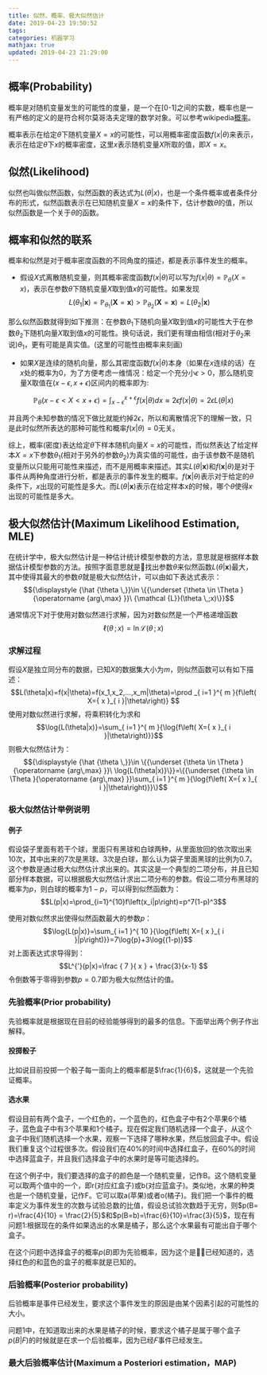 ```yaml
---
title: 似然、概率、极大似然估计
date: 2019-04-23 19:50:52
tags:
categories: 机器学习
mathjax: true
updated: 2019-04-23 21:29:00
---
```


## 概率(Probability)
概率是对随机变量发生的可能性的度量，是一个在[0-1]之间的实数，概率也是一有严格的定义的是符合柯尔莫哥洛夫定理的数学对象。可以参考wikipedia[概率](https://en.wikipedia.org/wiki/Probability, '概率')。

概率表示在给定$\theta$下随机变量$X=x$的可能性，可以用概率密度函数$f(x|\theta)$来表示，表示在给定$\theta$下$x$的概率密度，这里$x$表示随机变量$X$所取的值，即$X=x$。

## 似然(Likelihood)
似然也叫做似然函数，似然函数的表达式为$L(\theta|x)$，也是一个条件概率或者条件分布的形式，似然函数表示在已知随机变量$X=x$的条件下，估计参数$\theta$的值，所以似然函数是一个关于$\theta$的函数。

## 概率和似然的联系
概率和似然是对于概率密度函数的不同角度的描述，都是表示事件发生的概率。

- 假设$X$式离散随机变量，则其概率密度函数$f(x|\theta)$可以写为$f(x|\theta)=\mathbb{P}_{ \theta }\left( X=x \right)$，表示在参数$\theta$下随机变量$X$取到值$x$的可能性。如果发现
  $$L(\theta_1 | \textbf{x} ) = \mathbb{P}_{\theta_1}(\textbf{X} = \textbf{x}) > \mathbb{P}_{\theta_2}(\textbf{X} = \textbf{x}) = L(\theta_2 | \textbf{x})$$

那么似然函数就得到如下推测：在参数$\theta_1$下随机向量$X$取到值$x$的可能性大于在参数$\theta_2$下随机向量$X$取到值$x$的可能性。换句话说，我们更有理由相信(相对于$\theta_2$来说)$\theta_1$，更有可能是真实值。(这里的可能性由概率来刻画)

- 如果$X$是连续的随机向量，那么其密度函数$f(x|\theta)$本身（如果在$x$连续的话）在$x$处的概率为0，为了方便考虑一维情况：给定一个充分小$\epsilon > 0$，那么随机变量X取值在$(x - \epsilon, x + \epsilon)$区间内的概率即为:

$$\mathbb{P}_\theta(x - \epsilon < X < x + \epsilon) = \int_{x - \epsilon}^{x + \epsilon} f(x | \theta) dx \approx 2 \epsilon f(x | \theta) = 2 \epsilon L(\theta | x)$$

并且两个未知参数的情况下做比就能约掉$2\epsilon$，所以和离散情况下的理解一致，只是此时似然所表达的那种可能性和概率$f(x|\theta) = 0$无关。

综上，概率(密度)表达给定$\theta$下样本随机向量$X = x$的可能性，而似然表达了给定样本$X = x$下参数$\theta_1$(相对于另外的参数$\theta_2$)为真实值的可能性，由于该参数不是随机变量所以只能用可能性来描述，而不是用概率来描述。其实$L(\theta|\textbf{x})$和$f(\textbf{x}|\theta)$是对于事件从两种角度进行分析，都是表示的事件发生的概率。$f(\textbf{x}|\theta)$表示对于给定的$\theta$条件下，$x$出现的可能性是多大。而$L(\theta|\textbf{x})$表示在给定样本x的时候，哪个$\theta$使得$x$出现的可能性是多大。

## 极大似然估计(Maximum Likelihood Estimation, MLE)
在统计学中，极大似然估计是一种估计统计模型参数的方法，意思就是根据样本数据估计模型参数的方法。按照字面意思就是找出参数$\theta$来似然函数$L(\theta|\textbf{x})$最大，其中使得其最大的参数$\hat {\theta}$就是极大似然估计，可以由如下表达式表示：
$${\displaystyle {\hat {\theta \,}}\in \{{\underset {\theta \in \Theta }{\operatorname {arg\,max} }}\ {\mathcal {L}}(\theta \,;x)\}}$$

通常情况下对于使用对数似然进行求解，因为对数似然是一个严格递增函数
$${\displaystyle \ell (\theta \,;x)=\ln {\mathcal {L}}(\theta \,;x)}$$
### 求解过程
假设$X$是独立同分布的数据，已知$X$的数据集大小为$m$，则似然函数可以有如下描述：
$$L(\theta|x)=f(x|\theta)=f(x_1,x_2,...,x_m|\theta)=\prod _{ i=1 }^{ m }{f\left( X={ x }_{ i }|\theta\right)} $$
使用对数似然进行求解，将乘积转化为求和
$$\log{L(\theta|x)}=\sum_{ i=1 }^{ m }{\log{f\left( X={ x }_{ i }|\theta\right)}}$$
则极大似然估计为：
$${\displaystyle {\hat {\theta \,}}\in \{{\underset {\theta \in \Theta }{\operatorname {arg\,max} }}\ \log{L(\theta|x)}\}}=\{{\underset {\theta \in \Theta }{\operatorname {arg\,max} }}\sum_{ i=1 }^{ m }{\log{f\left( X={ x }_{ i }|\theta\right)}}\}$$

### 极大似然估计举例说明
#### 例子
假设袋子里面有若干个球，里面只有黑球和白球两种，从里面放回的依次取出来10次，其中出来的7次是黑球、3次是白球，那么认为袋子里面黑球的比例为0.7。这个参数是通过极大似然估计求出来的。其实这是一个典型的二项分布，并且已知部分样本数据，可以根据极大似然估计求出二项分布的参数。假设二项分布黑球的概率为$p$，则白球的概率为$1-p$，可以得到似然函数为：
$$L(p|x)=\prod_{i=1}^{10}f\left(x_i|p\right)=p^7(1-p)^3$$

使用对数似然求出使得似然函数最大的参数$p$：
$$\log{L(p|x)}=\sum_{ i=1 }^{ 10 }{\log{f\left( X={ x }_{ i }|p\right)}}=7\log{p}+3\log{(1-p)}$$
对上面表达式求导得到：
$$L^{'}(p|x)=\frac { 7 }{ x } + \frac{3}{x-1} $$
令倒数等于零得到参数$p=0.7$即为极大似然估计的值。

### 先验概率(Prior probability)
先验概率就是根据现在目前的经验能够得到的最多的信息。下面举出两个例子作出解释。
#### 投掷骰子 
比如说目前投掷一个骰子每一面向上的概率都是$\frac{1}{6}$，这就是一个先验证概率。
#### 选水果
假设目前有两个盒子，一个红色的，一个蓝色的，红色盒子中有2个苹果6个橘子，蓝色盒子中有3个苹果和1个橘子。现在假定我们随机选择一个盒子，从这个盒子中我们随机选择一个水果，观察一下选择了哪种水果，然后放回盒子中。假设我们重复这个过程很多次。假设我们在40%的时间中选择红盒子，在60%的时间中选择蓝盒子，并且我们选择盒子中的水果时是等可能选择的。

在这个例子中，我们要选择的盒子的颜色是一个随机变量，记作B。这个随机变量可以取两个值中的一个，即r(对应红盒子)或b(对应蓝盒子)。类似地，水果的种类也是一个随机变量，记作F。它可以取a(苹果)或者o(橘子)。我们把一个事件的概率定义为事件发生的次数与试验总数的比值，假设总试验次数趋于无穷，则$p(B= r)=\frac{4}{10} = \frac{2}{5}$和$p(B=b)=\frac{6}{10}=\frac{3}{5}$，现在有问题1:根据现在的条件如果选出的水果是橘子，那么这个水果最有可能出自于哪个盒子。

在这个问题中选择盒子的概率$p(B)$即为先验概率，因为这个是已经知道的，选择红色的和蓝色的盒子的概率就是已知的。
### 后验概率(Posterior probability)
后验概率是事件已经发生，要求这个事件发生的原因是由某个因素引起的可能性的大小。

问题1中，在知道取出来的水果是橘子的时候，要求这个橘子是属于哪个盒子$p(B|F)$的时候就是在求一个后验概率，因为已经$F$事件已经发生。

### 最大后验概率估计(Maximum a Posteriori estimation，MAP)


